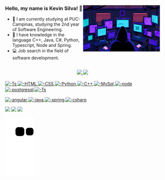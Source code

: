 ###  Hello, my name is Kevin Silva! 🖖 <img align="right" alt="Kevin" height="150" width="250" src="https://raw.githubusercontent.com/vcctm/vcctm/main/x-teambg.gif" />
- :telescope: I am currently studying at PUC-Campinas, studying the 2nd year of Software Engineering.
- :seedling: I have knowledge in the language C++, Java, C#, Python, Typescript, Node and Spring.
- :computer: Job search in the field of software development.
  ##
  
<div align="center">
  <a href="https://github.com/Kevin-Silva-Dev">
  <img height="150em" src="https://github-readme-stats.vercel.app/api?username=kevinsilvadev&show_icons=true&theme=dark&include_all_commits=true&count_private=true"/>
  <img height="150em" src="https://github-readme-stats.vercel.app/api/top-langs/?username=kevinsilvadev&layout=compact&langs_count=7&theme=dark"/>
</div>
  <div style="display: inline_block"><br>
  <img align="center" alt="-Ts" height="30" width="100" src="https://cdn.jsdelivr.net/gh/devicons/devicon/icons/javascript/javascript-plain.svg" />
  <img align="center" alt="-HTML" height="30" width="80" src="https://cdn.jsdelivr.net/gh/devicons/devicon/icons/html5/html5-plain.svg" />
  <img align="center" alt="-CSS" height="30" width="80" src="https://cdn.jsdelivr.net/gh/devicons/devicon/icons/css3/css3-plain.svg" />
  <img align="center" alt="-Python" height="30" width="100" src="https://cdn.jsdelivr.net/gh/devicons/devicon/icons/python/python-plain.svg" />
  <img align="center" alt="-C++" height="30" width="80" src="https://cdn.jsdelivr.net/gh/devicons/devicon/icons/cplusplus/cplusplus-line.svg" />
  <img align="center" alt="-MySql" height="35" width="80" src="https://cdn.jsdelivr.net/gh/devicons/devicon/icons/mysql/mysql-plain.svg" />
  <img align="center" alt="-node" height="60" width="95" src="https://cdn.jsdelivr.net/gh/devicons/devicon/icons/nodejs/nodejs-original-wordmark.svg" />
  <img align="center" alt="-postgresql" height="40" width="80" src="https://cdn.jsdelivr.net/gh/devicons/devicon/icons/postgresql/postgresql-plain-wordmark.svg" />
  <img align="center" alt="-Ts" height="40" width="80" src="https://cdn.jsdelivr.net/gh/devicons/devicon/icons/typescript/typescript-original.svg" />
    <p></p>
  <img align="center" alt="-angular" height="40" width="80" src="https://cdn.jsdelivr.net/gh/devicons/devicon/icons/angularjs/angularjs-original.svg" />
  <img align="center" alt="-java" height="40" width="80" src="https://cdn.jsdelivr.net/gh/devicons/devicon/icons/java/java-original.svg" />
  <img align="center" alt="-spring" height="40" width="80" src="https://cdn.jsdelivr.net/gh/devicons/devicon/icons/spring/spring-original.svg" />
  <img  align="center" alt="-csharp" height="40" width="80" src="https://cdn.jsdelivr.net/gh/devicons/devicon/icons/csharp/csharp-original.svg" />

</div>
  <div>
    <p></p>
  <a href="https://www.instagram.com/kevinrsilva" target="_blank"><img src="https://img.shields.io/badge/-Instagram-%23E4405F?style=for-the-badge&logo=instagram&logoColor=dark" target="_blank"></a>
  <a href = "mailto:kivim2018@gmail.com"><img src="https://img.shields.io/badge/-Gmail-%23333?style=for-the-badge&logo=gmail&logoColor=white" target="_blank"></a>
  <a href= "https://www.linkedin.com/in/kevin-silva-back-end/" target="_blank"><img src="https://img.shields.io/badge/-LinkedIn-%230077B5?style=for-the-badge&logo=linkedin&logoColor=white" target="_blank"></a> 
    
  ![Snake animation](https://github.com/kevinsilvadev/kevinsilvadev/blob/output/github-contribution-grid-snake.svg)
</div>
